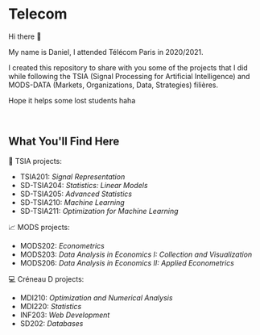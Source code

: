 # Telecom

Hi there 👋

My name is Daniel, I attended Télécom Paris in 2020/2021.

I created this repository to share with you some of the projects that I did while following the TSIA (Signal Processing for Artificial Intelligence) and MODS-DATA (Markets, 
Organizations, Data, Strategies) filières.

Hope it helps some lost students haha

<br>

## What You'll Find Here

🧠 TSIA projects:

- TSIA201: *Signal Representation*
- SD-TSIA204: *Statistics: Linear Models*
- SD-TSIA205: *Advanced Statistics*
- SD-TSIA210: *Machine Learning*
- SD-TSIA211: *Optimization for Machine Learning*

📈 MODS projects:

- MODS202: *Econometrics*
- MODS203: *Data Analysis in Economics I: Collection and Visualization*
- MODS206: *Data Analysis in Economics II: Applied Econometrics*

💻 Créneau D projects:

- MDI210: *Optimization and Numerical Analysis*
- MDI220: *Statistics*
- INF203: *Web Development*
- SD202: *Databases*

